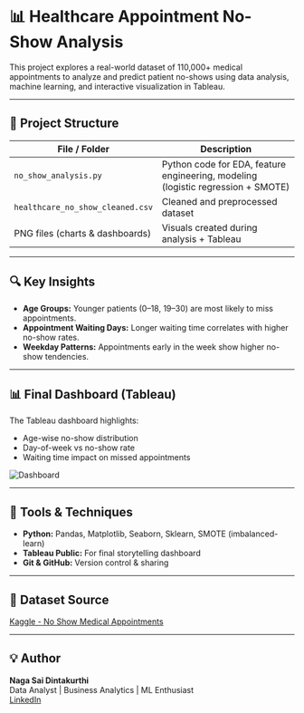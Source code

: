 # 📊 Healthcare Appointment No-Show Analysis

This project explores a real-world dataset of 110,000+ medical appointments to analyze and predict patient no-shows using data analysis, machine learning, and interactive visualization in Tableau.

---

## 📁 Project Structure

| File / Folder                  | Description                                |
|-------------------------------|--------------------------------------------|
| `no_show_analysis.py`         | Python code for EDA, feature engineering, modeling (logistic regression + SMOTE) |
| `healthcare_no_show_cleaned.csv` | Cleaned and preprocessed dataset         |
| PNG files (charts & dashboards) | Visuals created during analysis + Tableau |

---

## 🔍 Key Insights

- **Age Groups:** Younger patients (0–18, 19–30) are most likely to miss appointments.
- **Appointment Waiting Days:** Longer waiting time correlates with higher no-show rates.
- **Weekday Patterns:** Appointments early in the week show higher no-show tendencies.

---

## 📊 Final Dashboard (Tableau)

The Tableau dashboard highlights:
- Age-wise no-show distribution
- Day-of-week vs no-show rate
- Waiting time impact on missed appointments

![Dashboard](no_show_dashboard.png)

---

## 📌 Tools & Techniques

- **Python:** Pandas, Matplotlib, Seaborn, Sklearn, SMOTE (imbalanced-learn)
- **Tableau Public:** For final storytelling dashboard
- **Git & GitHub:** Version control & sharing

---

## 📎 Dataset Source

[Kaggle - No Show Medical Appointments](https://www.kaggle.com/datasets/joniarroba/noshowappointments)

---

## 💡 Author

**Naga Sai Dintakurthi**  
Data Analyst | Business Analytics | ML Enthusiast  
[LinkedIn](https://www.linkedin.com/in/naga-sai-dintakurthi-87b350332/)
